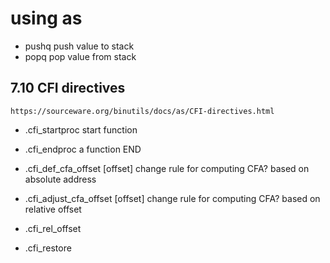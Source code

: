 # using as

- pushq         push value to stack
- popq          pop value from stack

## 7.10 CFI directives
    https://sourceware.org/binutils/docs/as/CFI-directives.html

- .cfi_startproc    start function
- .cfi_endproc      a function END

- .cfi_def_cfa_offset [offset]
    change rule for computing CFA? based on absolute address
- .cfi_adjust_cfa_offset [offset]
    change rule for computing CFA? based on relative offset

- .cfi_rel_offset
- .cfi_restore
